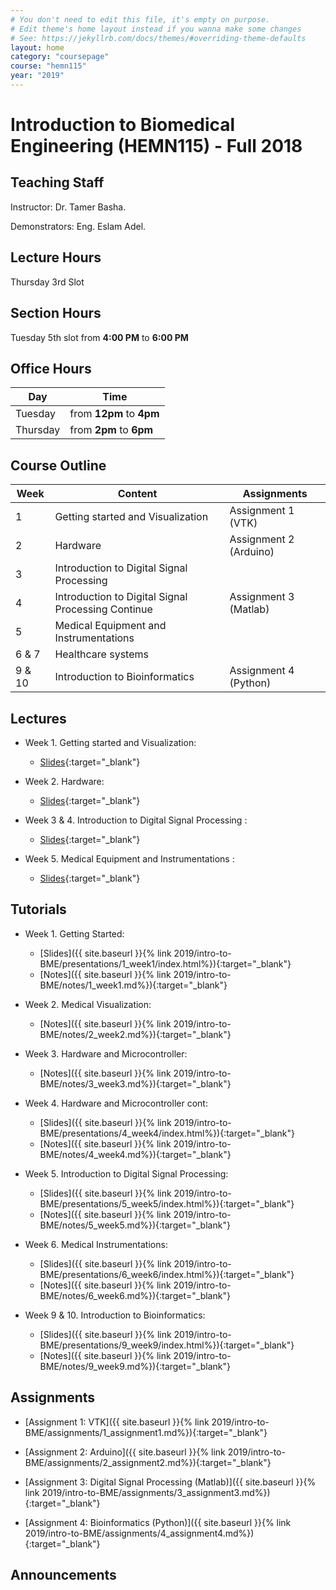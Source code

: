```yaml
---
# You don't need to edit this file, it's empty on purpose.
# Edit theme's home layout instead if you wanna make some changes
# See: https://jekyllrb.com/docs/themes/#overriding-theme-defaults
layout: home
category: "coursepage"
course: "hemn115"
year: "2019"
---
```

# Introduction to Biomedical Engineering \(HEMN115\) - Full 2018

## Teaching Staff

Instructor: Dr. Tamer Basha.

Demonstrators:  Eng. Eslam Adel.  

## Lecture Hours

Thursday 3rd Slot

## Section Hours

Tuesday 5th slot from **4:00 PM** to **6:00 PM**

## Office Hours

| Day | Time |
|-----|-----------|
| Tuesday | from **12pm** to **4pm** |
| Thursday | from **2pm** to **6pm** |

## Course Outline

| Week | Content |  Assignments
|------|-----------------|-----|
|   1  | Getting started and Visualization| Assignment 1 (VTK)  |
|   2  | Hardware  | Assignment 2 (Arduino) |
|   3  | Introduction to Digital Signal Processing |                |
|   4  | Introduction to  Digital Signal Processing Continue | Assignment 3 (Matlab) |
|   5  | Medical Equipment and Instrumentations| |
|   6 & 7  | Healthcare systems | |
|   9 & 10 | Introduction to Bioinformatics | Assignment 4 (Python)| 

## Lectures

* Week 1. Getting started and Visualization:
  * [Slides](https://drive.google.com/file/d/1_wbntX6paGuHWO4Paw_6vCL9F-qKYfcj/view){:target="_blank"}

* Week 2. Hardware:
  * [Slides](https://drive.google.com/file/d/1qawBaJB1UD0EoNVO1J-yMorHTgXydczc/view){:target="_blank"}

* Week 3 & 4. Introduction to Digital Signal Processing	:
  * [Slides](https://drive.google.com/file/d/1_IxlcYG0IxfJwMpr7i2NWxuE1FLOuryP/view?usp=sharing){:target="_blank"}

* Week 5. Medical Equipment and Instrumentations :
  * [Slides](https://drive.google.com/file/d/1YCy3uMgmWBBKtVWKoxGyIObrvIKhEY5a/view){:target="_blank"}


## Tutorials

* Week 1. Getting Started:
  * [Slides]({{ site.baseurl }}{% link 2019/intro-to-BME/presentations/1_week1/index.html%}){:target="_blank"}
  * [Notes]({{ site.baseurl }}{% link 2019/intro-to-BME/notes/1_week1.md%}){:target="_blank"}

* Week 2. Medical Visualization:
  * [Notes]({{ site.baseurl }}{% link 2019/intro-to-BME/notes/2_week2.md%}){:target="_blank"}

* Week 3. Hardware and Microcontroller:
  * [Notes]({{ site.baseurl }}{% link 2019/intro-to-BME/notes/3_week3.md%}){:target="_blank"}

* Week 4. Hardware and Microcontroller cont:
  * [Slides]({{ site.baseurl }}{% link 2019/intro-to-BME/presentations/4_week4/index.html%}){:target="_blank"}
  * [Notes]({{ site.baseurl }}{% link 2019/intro-to-BME/notes/4_week4.md%}){:target="_blank"}

* Week 5. Introduction to Digital Signal Processing:
  * [Slides]({{ site.baseurl }}{% link 2019/intro-to-BME/presentations/5_week5/index.html%}){:target="_blank"}
  * [Notes]({{ site.baseurl }}{% link 2019/intro-to-BME/notes/5_week5.md%}){:target="_blank"}

* Week 6. Medical Instrumentations:
  * [Slides]({{ site.baseurl }}{% link 2019/intro-to-BME/presentations/6_week6/index.html%}){:target="_blank"}
  * [Notes]({{ site.baseurl }}{% link 2019/intro-to-BME/notes/6_week6.md%}){:target="_blank"}

* Week 9 & 10. Introduction to Bioinformatics:
  * [Slides]({{ site.baseurl }}{% link 2019/intro-to-BME/presentations/9_week9/index.html%}){:target="_blank"}
  * [Notes]({{ site.baseurl }}{% link 2019/intro-to-BME/notes/9_week9.md%}){:target="_blank"}



## Assignments 

* [Assignment 1: VTK]({{ site.baseurl }}{% link 2019/intro-to-BME/assignments/1_assignment1.md%}){:target="_blank"}

* [Assignment 2: Arduino]({{ site.baseurl }}{% link 2019/intro-to-BME/assignments/2_assignment2.md%}){:target="_blank"}

* [Assignment 3: Digital Signal Processing (Matlab)]({{ site.baseurl }}{% link 2019/intro-to-BME/assignments/3_assignment3.md%}){:target="_blank"}

* [Assignment 4: Bioinformatics (Python)]({{ site.baseurl }}{% link 2019/intro-to-BME/assignments/4_assignment4.md%}){:target="_blank"}


## Announcements
